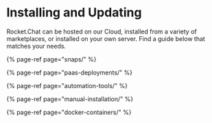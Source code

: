 # Installing and Updating

Rocket.Chat can be hosted on our Cloud, installed from a variety of marketplaces, or installed on your own server. Find a guide below that matches your needs.

{% page-ref page="snaps/" %}

{% page-ref page="paas-deployments/" %}

{% page-ref page="automation-tools/" %}

{% page-ref page="manual-installation/" %}

{% page-ref page="docker-containers/" %}

